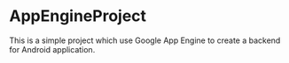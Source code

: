 # AppEngineProject
This is a simple project which use Google App Engine to create a backend for Android application. 
